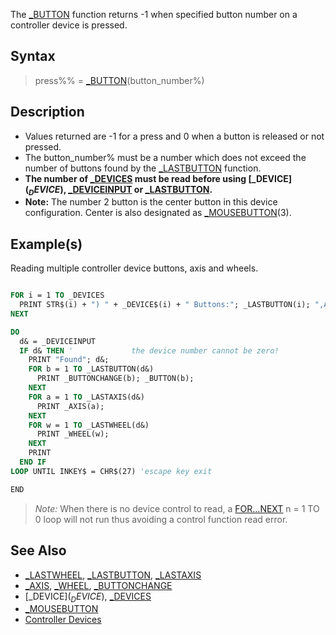 The [_BUTTON](_BUTTON) function returns -1 when specified button number on a controller device is pressed.

## Syntax

> press%% = [_BUTTON](_BUTTON)(button_number%)

## Description

* Values returned are -1 for a press and 0 when a button is released or not pressed.
* The button_number% must be a number which does not exceed the number of buttons found by the [_LASTBUTTON](_LASTBUTTON) function.
* **The number of [_DEVICES](_DEVICES) must be read before using [_DEVICE$](_DEVICE$), [_DEVICEINPUT](_DEVICEINPUT) or [_LASTBUTTON](_LASTBUTTON).**
* **Note:** The number 2 button is the center button in this device configuration. Center is also designated as [_MOUSEBUTTON](_MOUSEBUTTON)(3).

## Example(s)

Reading multiple controller device buttons, axis and wheels.

```vb

FOR i = 1 TO _DEVICES
  PRINT STR$(i) + ") " + _DEVICE$(i) + " Buttons:"; _LASTBUTTON(i); ",Axis:"; _LASTAXIS(i); ",Wheel:"; _LASTWHEEL(i)
NEXT

DO
  d& = _DEVICEINPUT
  IF d& THEN '             the device number cannot be zero!
    PRINT "Found"; d&;
    FOR b = 1 TO _LASTBUTTON(d&)
      PRINT _BUTTONCHANGE(b); _BUTTON(b);
    NEXT
    FOR a = 1 TO _LASTAXIS(d&)
      PRINT _AXIS(a);
    NEXT
    FOR w = 1 TO _LASTWHEEL(d&)
      PRINT _WHEEL(w);
    NEXT
    PRINT
  END IF
LOOP UNTIL INKEY$ = CHR$(27) 'escape key exit

END 

```
> *Note:* When there is no device control to read, a [FOR...NEXT](FOR...NEXT) n = 1 TO 0 loop will not run thus avoiding a control function read error.

## See Also

* [_LASTWHEEL](_LASTWHEEL), [_LASTBUTTON](_LASTBUTTON), [_LASTAXIS](_LASTAXIS)
* [_AXIS](_AXIS), [_WHEEL](_WHEEL), [_BUTTONCHANGE](_BUTTONCHANGE)
* [_DEVICE$](_DEVICE$), [_DEVICES](_DEVICES)
* [_MOUSEBUTTON](_MOUSEBUTTON)
* [Controller Devices](Controller-Devices)
